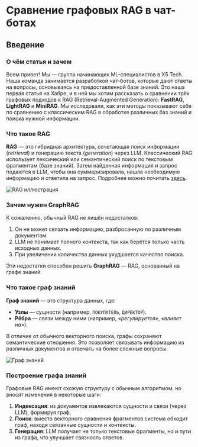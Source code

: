 # Сравнение графовых RAG в чат-ботах

## Введение

### О чём статья и зачем

Всем привет! Мы — группа начинающих ML-специалистов в X5 Tech. Наша команда занимается разработкой чат-ботов, которые дают ответы на вопросы, основываясь на предоставленной базе знаний. Это наша первая статья на Хабре, и в ней мы хотим рассказать о сравнении трёх графовых подходов к RAG (Retrieval-Augmented Generation): **FastRAG**, **LightRAG** и **MiniRAG**. Мы исследовали, как эти методы показывают себя по сравнению с классическим RAG в обработке различных баз знаний и поиска нужной информации.

### Что такое RAG

**RAG** — это гибридная архитектура, сочетающая поиск информации (*retrieval*) и генерацию текста (*generation*) через LLM. Классический RAG использует лексический или семантический поиск по текстовым фрагментам (базе знаний). Затем найденная информация и запрос подаются в LLM, чтобы она суммаризировала, нашла необходимую информацию и ответила на запрос. Подробнее можно почитать [здесь](https://habr.com/ru/articles/779526/).  

![RAG иллюстрация](rag_image.png)  

### Зачем нужен GraphRAG

К сожалению, обычный RAG не лишён недостатков:  
1. Он не может связать информацию, разбросанную по различным документам.  
2. LLM не понимает полного контекста, так как берётся только часть исходных данных.  
3. При увеличении количества данных ухудшается качество поиска.  

Эти недостатки способен решить **GraphRAG** — RAG, основанный на графе знаний.

### Что такое граф знаний

**Граф знаний** — это структура данных, где:  
- **Узлы** — сущности (например, `ПОКУПАТЕЛЬ`, `ДИРЕКТОР`).  
- **Рёбра** — связи между ними (например, *«регулируется»*, *«влияет на»*).  

В отличие от обычного векторного поиска, графы сохраняют семантические отношения. Это позволяет связывать информацию из различных документов и отвечать на более сложные вопросы.  

![Граф знаний](knowledge_graph_image.png)  

### Построение графа знаний

Графовые RAG имеют схожую структуру с обычным алгоритмом, но вносят изменения в некоторые шаги:  

1. **Индексация**: из документов извлекаются сущности и связи (через LLM), формируя граф.  
2. **Поиск**: вместо векторного сравнения фрагментов система обходит граф, находя связанные сущности и контексты.  
3. **Генерация**: LLM получает не только текстовые фрагменты, но и пути из графа, что улучшает связность ответов.  
